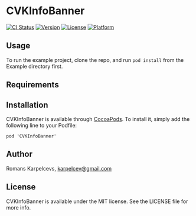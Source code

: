 # CVKInfoBanner

[![CI Status](http://img.shields.io/travis/coverback/CVKInfoBanner.svg?style=flat)](https://travis-ci.org/coverback/CVKInfoBanner)
[![Version](https://img.shields.io/cocoapods/v/CVKInfoBanner.svg?style=flat)](http://cocoadocs.org/docsets/CVKInfoBanner)
[![License](https://img.shields.io/cocoapods/l/CVKInfoBanner.svg?style=flat)](http://cocoadocs.org/docsets/CVKInfoBanner)
[![Platform](https://img.shields.io/cocoapods/p/CVKInfoBanner.svg?style=flat)](http://cocoadocs.org/docsets/CVKInfoBanner)

## Usage

To run the example project, clone the repo, and run `pod install` from the Example directory first.

## Requirements

## Installation

CVKInfoBanner is available through [CocoaPods](http://cocoapods.org). To install
it, simply add the following line to your Podfile:

    pod 'CVKInfoBanner'

## Author

Romans Karpelcevs, karpelcev@gmail.com

## License

CVKInfoBanner is available under the MIT license. See the LICENSE file for more info.

